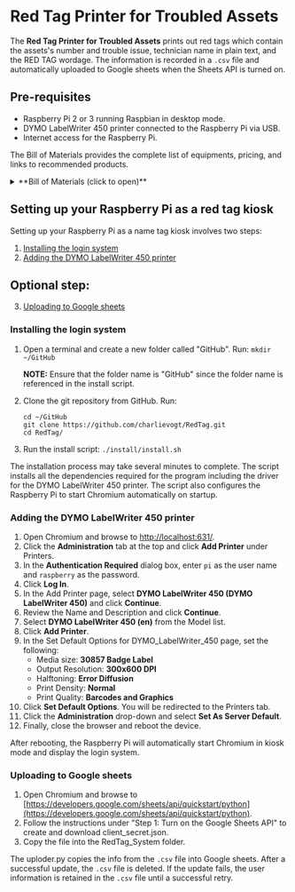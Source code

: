 # Red Tag Printer for Troubled Assets

The **Red Tag Printer for Troubled Assets** prints out red tags which contain the assets's number and trouble issue, technician name in plain text, and the RED TAG wordage. The information is recorded in a `.csv` file and automatically uploaded to Google sheets when the Sheets API is turned on. 



Pre-requisites
--------------
* Raspberry Pi 2 or 3 running Raspbian in desktop mode.  
* DYMO LabelWriter 450 printer connected to the Raspberry Pi via USB.
* Internet access for the Raspberry Pi.

The Bill of Materials provides the complete list of equipments, pricing, and links to recommended products.

<details><summary>**Bill of Materials (click to open)**</summary><p>

| Item No. | Description | Quantity | Price | Link |
|----------|---------------|----------|-------|------|
| 1 | Raspberry Pi 3 Model B | 1 | $38.31 | [Amazon link](https://www.amazon.com/Raspberry-Pi-RASPBERRYPI3-MODB-1GB-Model-Motherboard/dp/B01CD5VC92) |
| 2 | Raspberry Pi 7" Touchscreen Display | 1 | $66.99 | [Amazon link](https://www.amazon.com/Raspberry-Pi-7-Touchscreen-Display/dp/B0153R2A9I/) |
| 3 | Power Adapter | 1| $9.99| [Amazon link](https://www.amazon.com/CanaKit-Raspberry-Supply-Adapter-Charger/dp/B00MARDJZ4/) |
| 4 | Keyboard | 1 | $14.99| [Amazon link](https://www.amazon.com/Anker-Bluetooth-Ultra-Slim-Keyboard-Devices/dp/B005ONMDYE/) |
| 5 | Micro SD Card | 1| $15.95| [Amazon link](https://www.amazon.com/Samsung-Class-Micro-Adapter-MB-MC32DA/dp/B00WR4IJBE/) |
| 6 | DYMO LabelWriter 450 | 1| $66.95| [Amazon link](https://www.amazon.com/DYMO-LabelWriter-Thermal-Printer-1752264/dp/B0027JBLV4) |
| 7 | DYMO 2-1/4" x 4" labels (30857) | 1 | $10.00 | [Amazon link](https://www.amazon.com/DYMO-Adhesive-LabelWriter-Printers-30857/dp/B00009WO6F) |

**Total Cost:** $223.18

</p></details>

Setting up your Raspberry Pi as a red tag kiosk
-------------------------------------------------
Setting up your Raspberry Pi as a name tag kiosk involves two steps:

1. [Installing the login system](#installing_login)
2. [Adding the DYMO LabelWriter 450 printer](#adding_printer)

Optional step:
-------------
3. [Uploading to Google sheets](#uploading_data)


### <a name="installing_login">Installing the login system</a>

1. Open a terminal and create a new folder called "GitHub". Run: `mkdir ~/GitHub`
    
    **NOTE:** Ensure that the folder name is "GitHub" since the folder name is referenced in the install script. 
2. Clone the git repository from GitHub. Run:
    
    ```
    cd ~/GitHub
    git clone https://github.com/charlievogt/RedTag.git
    cd RedTag/
    ```
3. Run the install script: `./install/install.sh`

The installation process may take several minutes to complete. The script installs all the dependencies required for the program including the driver for the DYMO LabelWriter 450 printer. The script also configures the Raspberry Pi to start Chromium automatically on startup.

### <a name="adding_printer">Adding the DYMO LabelWriter 450 printer</a>

1. Open Chromium and browse to [http://localhost:631/](http://localhost:631/).
2. Click the **Administration** tab at the top and click **Add Printer** under Printers.
3. In the **Authentication Required** dialog box, enter `pi` as the user name and `raspberry` as the password.
4. Click **Log In**.
5. In the Add Printer page, select **DYMO LabelWriter 450 (DYMO LabelWriter 450)** and click **Continue**.
6. Review the Name and Description and click **Continue**.
7. Select **DYMO LabelWriter 450 (en)** from the Model list.
8. Click **Add Printer**.
9. In the Set Default Options for DYMO_LabelWriter_450 page, set the following:
	* Media size: **30857 Badge Label**
	* Output Resolution: **300x600 DPI**
	* Halftoning: **Error Diffusion**
	* Print Density: **Normal**
	* Print Quality: **Barcodes and Graphics**
10. Click **Set Default Options**. You will be redirected to the Printers tab.
11. Click the **Administration** drop-down and select **Set As Server Default**.
12. Finally, close the browser and reboot the device.

After rebooting, the Raspberry Pi will automatically start Chromium in kiosk mode and display the login system.


### <a name="uploading_data">Uploading to Google sheets</a>

1. Open Chromium and browse to [https://developers.google.com/sheets/api/quickstart/python](https://developers.google.com/sheets/api/quickstart/python).
2. Follow the instructions under "Step 1: Turn on the Google Sheets API" to create and download client_secret.json.
3. Copy the file into the RedTag_System folder.

The uploder.py copies the info from the `.csv` file into Google sheets. After a successful update, the `.csv` file is deleted. If the update fails, the user information is retained in the `.csv` file until a successful retry.

